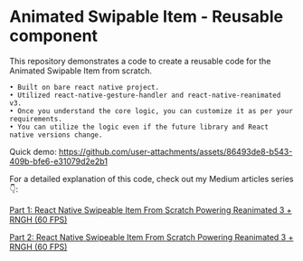 # Animated Swipable Item - Reusable component

This repository demonstrates a code to create a reusable code for the Animated Swipable Item from scratch.

	• Built on bare react native project.
	• Utilized react-native-gesture-handler and react-native-reanimated v3.
	• Once you understand the core logic, you can customize it as per your requirements.
	• You can utilize the logic even if the future library and React native versions change.



Quick demo: https://github.com/user-attachments/assets/86493de8-b543-409b-bfe6-e31079d2e2b1


For a detailed explanation of this code, check out my Medium articles series 👇:

[Part 1: React Native Swipeable Item From Scratch Powering Reanimated 3 + RNGH (60 FPS)](https://medium.com/@varunkukade999/part-1-react-native-swipeable-item-from-scratch-powering-reanimated-3-rngh-60-fps-a9f0d660cb1d)

[Part 2: React Native Swipeable Item From Scratch Powering Reanimated 3 + RNGH (60 FPS)](https://medium.com/@varunkukade999/part-2-react-native-swipeable-item-from-scratch-powering-reanimated-3-rngh-60-fps-5c29ad951638)
